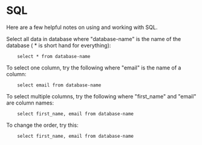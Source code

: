 # **SQL**

Here are a few helpful notes on using and working with SQL.

Select all data in database where "database-name" is the name of the database ( * is short hand for everything):

        select * from database-name

To select one column, try the following where "email" is the name of a column:

        select email from database-name

To select multiple columns, try the following where "first_name" and "email" are column names:

        select first_name, email from database-name

To change the order, try this:

        select first_name, email from database-name